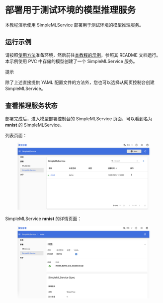# 部署用于测试环境的模型推理服务

本教程演示使用 SimpleMLService 部署用于测试环境的模型推理服务。

## 运行示例

请按照<a target="_blank" rel="noopener noreferrer" href="https://github.com/t9k/tutorial-examples/blob/master/docs/README-zh.md#%E4%BD%BF%E7%94%A8%E6%96%B9%E6%B3%95">使用方法</a>准备环境，然后前往<a target="_blank" rel="noopener noreferrer" href="https://github.com/t9k/tutorial-examples/blob/master/deployment/simplemlservice">本教程的示例</a>，参照其 README 文档运行。本示例使用 PVC 中存储的模型创建了一个 SimpleMLService 服务。

<aside class="note tip">
<div class="title">提示</div>

除了上述直接提供 YAML 配置文件的方法外，您也可以选择从网页控制台创建 SimpleMLService。

</aside>


## 查看推理服务状态

部署完成后，进入模型部署控制台的 SimpleMLService 页面，可以看到名为 **mnist** 的 SimpleMLService。

列表页面：

<figure class="screenshot">
    <img alt="list" src="../assets/tasks/deploy-simplemlservice/list.png" class="screenshot"/>
</figure>

SimpleMLService **mnist** 的详情页面：

<figure class="screenshot">
    <img alt="detail" src="../assets/tasks/deploy-simplemlservice/details.png" class="screenshot"/>
</figure>